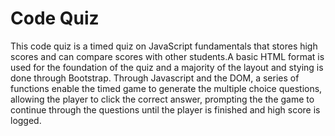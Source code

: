 <h1>Code Quiz</h1>

<p>This code quiz is a timed quiz on JavaScript fundamentals that stores high scores and can compare scores with other students.</p? 

<p>A basic HTML format is used for the foundation of the quiz and a majority of the layout and stying is done through Bootstrap. Through Javascript and the DOM, a series of functions enable the timed game to generate the multiple choice questions, allowing the player to click the correct answer, prompting the the game to continue through the questions until the player is finished and high score is logged.</p>
